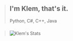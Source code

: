 > ## I'm Klem, that's it.
> Python, C#, C++, Java
###

>![Klem's Stats](https://github-readme-stats.vercel.app/api?username=BigBoyKlem&show_icons=true&theme=radical) 
